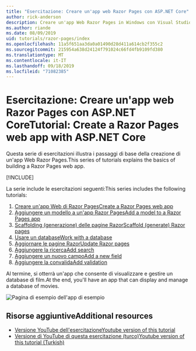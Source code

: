 ```yaml
---
title: "Esercitazione: Creare un'app web Razor Pages con ASP.NET Core"
author: rick-anderson
description: Creare un'app Web Razor Pages in Windows con Visual Studio, ASP.NET Core ed EF Core.
ms.author: riande
ms.date: 08/09/2019
uid: tutorials/razor-pages/index
ms.openlocfilehash: 11a5f651aa3da0a01490d28d411a614cb2f355c2
ms.sourcegitcommit: 215954a638d24124f791024c66fd4fb9109fd380
ms.translationtype: MT
ms.contentlocale: it-IT
ms.lasthandoff: 09/18/2019
ms.locfileid: "71082385"
---
```

# <a name="tutorial-create-a-razor-pages-web-app-with-aspnet-core"></a><span data-ttu-id="a4410-103">Esercitazione: Creare un'app web Razor Pages con ASP.NET Core</span><span class="sxs-lookup"><span data-stu-id="a4410-103">Tutorial: Create a Razor Pages web app with ASP.NET Core</span></span>

<span data-ttu-id="a4410-104">Questa serie di esercitazioni illustra i passaggi di base della creazione di un'app Web Razor Pages.</span><span class="sxs-lookup"><span data-stu-id="a4410-104">This series of tutorials explains the basics of building a Razor Pages web app.</span></span> 

[!INCLUDE[](~/includes/advancedRP.md)]

<span data-ttu-id="a4410-105">La serie include le esercitazioni seguenti:</span><span class="sxs-lookup"><span data-stu-id="a4410-105">This series includes the following tutorials:</span></span>

1. [<span data-ttu-id="a4410-106">Creare un'app Web di Razor Pages</span><span class="sxs-lookup"><span data-stu-id="a4410-106">Create a Razor Pages web app</span></span>](xref:tutorials/razor-pages/razor-pages-start)
1. [<span data-ttu-id="a4410-107">Aggiungere un modello a un'app Razor Pages</span><span class="sxs-lookup"><span data-stu-id="a4410-107">Add a model to a Razor Pages app</span></span>](xref:tutorials/razor-pages/model)
1. [<span data-ttu-id="a4410-108">Scaffolding (generazione) delle pagine Razor</span><span class="sxs-lookup"><span data-stu-id="a4410-108">Scaffold (generate) Razor pages</span></span>](xref:tutorials/razor-pages/page)
1. [<span data-ttu-id="a4410-109">Usare un database</span><span class="sxs-lookup"><span data-stu-id="a4410-109">Work with a database</span></span>](xref:tutorials/razor-pages/sql)
1. [<span data-ttu-id="a4410-110">Aggiornare le pagine Razor</span><span class="sxs-lookup"><span data-stu-id="a4410-110">Update Razor pages</span></span>](xref:tutorials/razor-pages/da1)
1. [<span data-ttu-id="a4410-111">Aggiungere la ricerca</span><span class="sxs-lookup"><span data-stu-id="a4410-111">Add search</span></span>](xref:tutorials/razor-pages/search)
1. [<span data-ttu-id="a4410-112">Aggiungere un nuovo campo</span><span class="sxs-lookup"><span data-stu-id="a4410-112">Add a new field</span></span>](xref:tutorials/razor-pages/new-field)
1. [<span data-ttu-id="a4410-113">Aggiungere la convalida</span><span class="sxs-lookup"><span data-stu-id="a4410-113">Add validation</span></span>](xref:tutorials/razor-pages/validation)

<span data-ttu-id="a4410-114">Al termine, si otterrà un'app che consente di visualizzare e gestire un database di film.</span><span class="sxs-lookup"><span data-stu-id="a4410-114">At the end, you'll have an app that can display and manage a database of movies.</span></span>

![Pagina di esempio dell'app di esempio](index/_static/sample-page.png)

## <a name="additional-resources"></a><span data-ttu-id="a4410-116">Risorse aggiuntive</span><span class="sxs-lookup"><span data-stu-id="a4410-116">Additional resources</span></span>

* [<span data-ttu-id="a4410-117">Versione YouTube dell'esercitazione</span><span class="sxs-lookup"><span data-stu-id="a4410-117">Youtube version of this tutorial</span></span>](https://www.youtube.com/watch?v=F0SP7Ry4flQ&feature=youtu.be)
* [<span data-ttu-id="a4410-118">Versione di YouTube di questa esercitazione (turco)</span><span class="sxs-lookup"><span data-stu-id="a4410-118">Youtube version of this tutorial (Turkish)</span></span>](https://www.youtube.com/watch?v=wqW8ayrA5-E)
